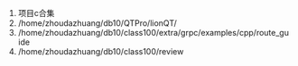 1. 项目c合集
2. /home/zhoudazhuang/db10/QTPro/lionQT/
3. /home/zhoudazhuang/db10/class100/extra/grpc/examples/cpp/route_guide
4. /home/zhoudazhuang/db10/class100/review
